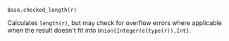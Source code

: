```
Base.checked_length(r)
```

Calculates `length(r)`, but may check for overflow errors where applicable when the result doesn't fit into `Union{Integer(eltype(r)),Int}`.
